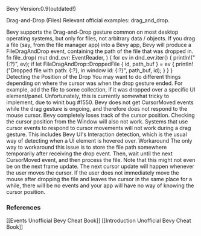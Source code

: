Bevy Version:0.9(outdated!)


Drag-and-Drop (Files)
Relevant official examples:
drag_and_drop.

Bevy supports the Drag-and-Drop gesture common on most desktop operating
systems, but only for files, not arbitrary data / objects.
If you drag a file (say, from the file manager app) into a Bevy app, Bevy
will produce a FileDragAndDrop event,
containing the path of the file that was dropped in.
fn file_drop(
    mut dnd_evr: EventReader<FileDragAndDrop>,
) {
    for ev in dnd_evr.iter() {
        println!("{:?}", ev);
        if let FileDragAndDrop::DroppedFile { id, path_buf } = ev {
            println!("Dropped file with path: {:?}, in window id: {:?}", path_buf, id);
        }
    }
}
Detecting the Position of the Drop
You may want to do different things depending on where the cursor was when the
drop gesture ended. For example, add the file to some collection, if it was
dropped over a specific UI element/panel.
Unfortunately, this is currently somewhat tricky to implement, due to winit
bug #1550. Bevy does not get CursorMoved
events while the drag gesture is ongoing, and therefore does not
respond to the mouse cursor. Bevy completely loses track of the cursor position.
Checking the cursor position from the Window will also not work.
Systems that use cursor events to respond to cursor movements will not work
during a drag gesture. This includes Bevy UI's Interaction
detection, which is the usual way of detecting when a UI element is hovered over.
Workaround
The only way to workaround this issue is to store the file path somewhere
temporarily after receiving the drop event. Then, wait until the next
CursorMoved event, and then process the file.
Note that this might not even be on the next frame update. The next cursor
update will happen whenever the user moves the cursor. If the user does not
immediately move the mouse after dropping the file and leaves the cursor in the
same place for a while, there will be no events and your app will have no way of
knowing the cursor position.

### References
[[Events  Unofficial Bevy Cheat Book]] [[Introduction  Unofficial Bevy Cheat Book]] 